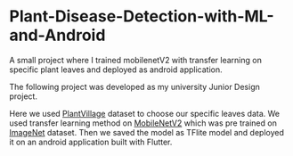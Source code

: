 # Plant-Disease-Detection-with-ML-and-Android
A small project where I trained mobilenetV2 with transfer learning on specific plant leaves and  deployed as android application.

The following project was developed as my university Junior Design project.

Here we used [PlantVillage](https://www.kaggle.com/abdallahalidev/plantvillage-dataset) dataset to choose our specific leaves data.
We used transfer learning method on [MobileNetV2](https://arxiv.org/abs/1801.04381) which was pre trained on [ImageNet](https://image-net.org/) dataset. 
Then we saved the model as TFlite model and deployed it on an android application built with Flutter. 
